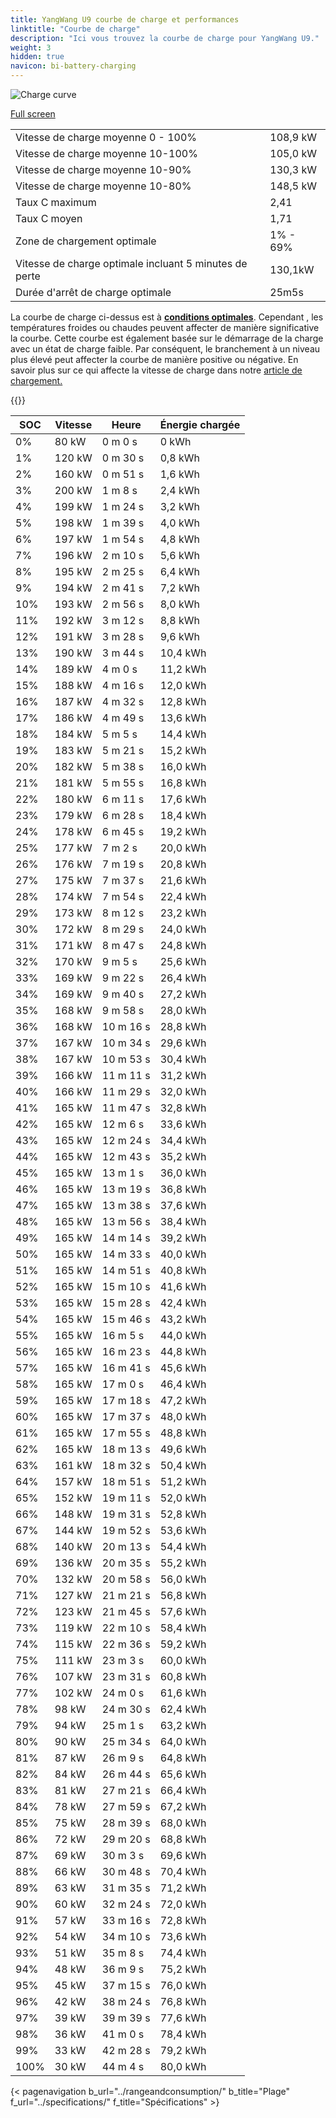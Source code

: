```yaml
---
title: YangWang U9 courbe de charge et performances
linktitle: "Courbe de charge"
description: "Ici vous trouvez la courbe de charge pour YangWang U9."
weight: 3
hidden: true
navicon: bi-battery-charging
---
```

<!-- markdownlint-disable MD033 -->
<img src="/images/models/yangwang/u9/u9/chargingcurve.svg" alt="Charge curve" class="img-fluid">

[Full screen](/images/models/yangwang/u9/u9/chargingcurve.svg)


<table class="table table-striped border">
<tbody>
<tr>
<td>Vitesse de charge moyenne 0 - 100%</td><td>108,9 kW</td>
</tr>
<tr>
<td>Vitesse de charge moyenne 10-100%</td><td>105,0 kW</td>
</tr>
<tr>
<td>Vitesse de charge moyenne 10-90%</td><td>130,3 kW</td>
</tr>
<tr>
<td>Vitesse de charge moyenne 10-80%</td><td>148,5 kW</td>
</tr>
<tr>
<td>Taux C maximum</td><td>2,41</td>
</tr>
<tr>
<td>Taux C moyen</td><td>1,71</td>
</tr>
<tr>
<td>Zone de chargement optimale</td><td>1% - 69%</td>
</tr>
<tr>
<td>Vitesse de charge optimale incluant 5 minutes de perte</td><td>130,1kW</td>
</tr>
<tr>
<td>Durée d'arrêt de charge optimale</td><td>25m5s</td>
</tr>
</tbody>
</table>


La courbe de charge ci-dessus est à **[conditions optimales](../../../../../technology/battery/charging/#temperature)**. Cependant , les températures froides ou chaudes peuvent affecter de manière significative la courbe. Cette courbe est également basée sur le démarrage de la charge avec un état de charge faible. Par conséquent, le branchement à un niveau plus élevé peut affecter la courbe de manière positive ou négative. En savoir plus sur ce qui affecte la vitesse de charge dans notre [article de chargement.](../../../../../technology/battery/charging/)


{{<evkxdisplayaddarticle />}}
<table class="table table-striped border">
<thead>
<tr><th>SOC</th><th>Vitesse</th><th>Heure</th><th>Énergie chargée</th></tr>
</thead>
<tbody>
<tr>
<td>0%</td><td>80 kW</td><td> 0 m 0 s </td><td>0 kWh </td>
</tr>
<tr>
<td>1%</td><td>120 kW</td><td> 0 m 30 s </td><td>0,8 kWh </td>
</tr>
<tr>
<td>2%</td><td>160 kW</td><td> 0 m 51 s </td><td>1,6 kWh </td>
</tr>
<tr>
<td>3%</td><td>200 kW</td><td> 1 m 8 s </td><td>2,4 kWh </td>
</tr>
<tr>
<td>4%</td><td>199 kW</td><td> 1 m 24 s </td><td>3,2 kWh </td>
</tr>
<tr>
<td>5%</td><td>198 kW</td><td> 1 m 39 s </td><td>4,0 kWh </td>
</tr>
<tr>
<td>6%</td><td>197 kW</td><td> 1 m 54 s </td><td>4,8 kWh </td>
</tr>
<tr>
<td>7%</td><td>196 kW</td><td> 2 m 10 s </td><td>5,6 kWh </td>
</tr>
<tr>
<td>8%</td><td>195 kW</td><td> 2 m 25 s </td><td>6,4 kWh </td>
</tr>
<tr>
<td>9%</td><td>194 kW</td><td> 2 m 41 s </td><td>7,2 kWh </td>
</tr>
<tr>
<td>10%</td><td>193 kW</td><td> 2 m 56 s </td><td>8,0 kWh </td>
</tr>
<tr>
<td>11%</td><td>192 kW</td><td> 3 m 12 s </td><td>8,8 kWh </td>
</tr>
<tr>
<td>12%</td><td>191 kW</td><td> 3 m 28 s </td><td>9,6 kWh </td>
</tr>
<tr>
<td>13%</td><td>190 kW</td><td> 3 m 44 s </td><td>10,4 kWh </td>
</tr>
<tr>
<td>14%</td><td>189 kW</td><td> 4 m 0 s </td><td>11,2 kWh </td>
</tr>
<tr>
<td>15%</td><td>188 kW</td><td> 4 m 16 s </td><td>12,0 kWh </td>
</tr>
<tr>
<td>16%</td><td>187 kW</td><td> 4 m 32 s </td><td>12,8 kWh </td>
</tr>
<tr>
<td>17%</td><td>186 kW</td><td> 4 m 49 s </td><td>13,6 kWh </td>
</tr>
<tr>
<td>18%</td><td>184 kW</td><td> 5 m 5 s </td><td>14,4 kWh </td>
</tr>
<tr>
<td>19%</td><td>183 kW</td><td> 5 m 21 s </td><td>15,2 kWh </td>
</tr>
<tr>
<td>20%</td><td>182 kW</td><td> 5 m 38 s </td><td>16,0 kWh </td>
</tr>
<tr>
<td>21%</td><td>181 kW</td><td> 5 m 55 s </td><td>16,8 kWh </td>
</tr>
<tr>
<td>22%</td><td>180 kW</td><td> 6 m 11 s </td><td>17,6 kWh </td>
</tr>
<tr>
<td>23%</td><td>179 kW</td><td> 6 m 28 s </td><td>18,4 kWh </td>
</tr>
<tr>
<td>24%</td><td>178 kW</td><td> 6 m 45 s </td><td>19,2 kWh </td>
</tr>
<tr>
<td>25%</td><td>177 kW</td><td> 7 m 2 s </td><td>20,0 kWh </td>
</tr>
<tr>
<td>26%</td><td>176 kW</td><td> 7 m 19 s </td><td>20,8 kWh </td>
</tr>
<tr>
<td>27%</td><td>175 kW</td><td> 7 m 37 s </td><td>21,6 kWh </td>
</tr>
<tr>
<td>28%</td><td>174 kW</td><td> 7 m 54 s </td><td>22,4 kWh </td>
</tr>
<tr>
<td>29%</td><td>173 kW</td><td> 8 m 12 s </td><td>23,2 kWh </td>
</tr>
<tr>
<td>30%</td><td>172 kW</td><td> 8 m 29 s </td><td>24,0 kWh </td>
</tr>
<tr>
<td>31%</td><td>171 kW</td><td> 8 m 47 s </td><td>24,8 kWh </td>
</tr>
<tr>
<td>32%</td><td>170 kW</td><td> 9 m 5 s </td><td>25,6 kWh </td>
</tr>
<tr>
<td>33%</td><td>169 kW</td><td> 9 m 22 s </td><td>26,4 kWh </td>
</tr>
<tr>
<td>34%</td><td>169 kW</td><td> 9 m 40 s </td><td>27,2 kWh </td>
</tr>
<tr>
<td>35%</td><td>168 kW</td><td> 9 m 58 s </td><td>28,0 kWh </td>
</tr>
<tr>
<td>36%</td><td>168 kW</td><td> 10 m 16 s </td><td>28,8 kWh </td>
</tr>
<tr>
<td>37%</td><td>167 kW</td><td> 10 m 34 s </td><td>29,6 kWh </td>
</tr>
<tr>
<td>38%</td><td>167 kW</td><td> 10 m 53 s </td><td>30,4 kWh </td>
</tr>
<tr>
<td>39%</td><td>166 kW</td><td> 11 m 11 s </td><td>31,2 kWh </td>
</tr>
<tr>
<td>40%</td><td>166 kW</td><td> 11 m 29 s </td><td>32,0 kWh </td>
</tr>
<tr>
<td>41%</td><td>165 kW</td><td> 11 m 47 s </td><td>32,8 kWh </td>
</tr>
<tr>
<td>42%</td><td>165 kW</td><td> 12 m 6 s </td><td>33,6 kWh </td>
</tr>
<tr>
<td>43%</td><td>165 kW</td><td> 12 m 24 s </td><td>34,4 kWh </td>
</tr>
<tr>
<td>44%</td><td>165 kW</td><td> 12 m 43 s </td><td>35,2 kWh </td>
</tr>
<tr>
<td>45%</td><td>165 kW</td><td> 13 m 1 s </td><td>36,0 kWh </td>
</tr>
<tr>
<td>46%</td><td>165 kW</td><td> 13 m 19 s </td><td>36,8 kWh </td>
</tr>
<tr>
<td>47%</td><td>165 kW</td><td> 13 m 38 s </td><td>37,6 kWh </td>
</tr>
<tr>
<td>48%</td><td>165 kW</td><td> 13 m 56 s </td><td>38,4 kWh </td>
</tr>
<tr>
<td>49%</td><td>165 kW</td><td> 14 m 14 s </td><td>39,2 kWh </td>
</tr>
<tr>
<td>50%</td><td>165 kW</td><td> 14 m 33 s </td><td>40,0 kWh </td>
</tr>
<tr>
<td>51%</td><td>165 kW</td><td> 14 m 51 s </td><td>40,8 kWh </td>
</tr>
<tr>
<td>52%</td><td>165 kW</td><td> 15 m 10 s </td><td>41,6 kWh </td>
</tr>
<tr>
<td>53%</td><td>165 kW</td><td> 15 m 28 s </td><td>42,4 kWh </td>
</tr>
<tr>
<td>54%</td><td>165 kW</td><td> 15 m 46 s </td><td>43,2 kWh </td>
</tr>
<tr>
<td>55%</td><td>165 kW</td><td> 16 m 5 s </td><td>44,0 kWh </td>
</tr>
<tr>
<td>56%</td><td>165 kW</td><td> 16 m 23 s </td><td>44,8 kWh </td>
</tr>
<tr>
<td>57%</td><td>165 kW</td><td> 16 m 41 s </td><td>45,6 kWh </td>
</tr>
<tr>
<td>58%</td><td>165 kW</td><td> 17 m 0 s </td><td>46,4 kWh </td>
</tr>
<tr>
<td>59%</td><td>165 kW</td><td> 17 m 18 s </td><td>47,2 kWh </td>
</tr>
<tr>
<td>60%</td><td>165 kW</td><td> 17 m 37 s </td><td>48,0 kWh </td>
</tr>
<tr>
<td>61%</td><td>165 kW</td><td> 17 m 55 s </td><td>48,8 kWh </td>
</tr>
<tr>
<td>62%</td><td>165 kW</td><td> 18 m 13 s </td><td>49,6 kWh </td>
</tr>
<tr>
<td>63%</td><td>161 kW</td><td> 18 m 32 s </td><td>50,4 kWh </td>
</tr>
<tr>
<td>64%</td><td>157 kW</td><td> 18 m 51 s </td><td>51,2 kWh </td>
</tr>
<tr>
<td>65%</td><td>152 kW</td><td> 19 m 11 s </td><td>52,0 kWh </td>
</tr>
<tr>
<td>66%</td><td>148 kW</td><td> 19 m 31 s </td><td>52,8 kWh </td>
</tr>
<tr>
<td>67%</td><td>144 kW</td><td> 19 m 52 s </td><td>53,6 kWh </td>
</tr>
<tr>
<td>68%</td><td>140 kW</td><td> 20 m 13 s </td><td>54,4 kWh </td>
</tr>
<tr>
<td>69%</td><td>136 kW</td><td> 20 m 35 s </td><td>55,2 kWh </td>
</tr>
<tr>
<td>70%</td><td>132 kW</td><td> 20 m 58 s </td><td>56,0 kWh </td>
</tr>
<tr>
<td>71%</td><td>127 kW</td><td> 21 m 21 s </td><td>56,8 kWh </td>
</tr>
<tr>
<td>72%</td><td>123 kW</td><td> 21 m 45 s </td><td>57,6 kWh </td>
</tr>
<tr>
<td>73%</td><td>119 kW</td><td> 22 m 10 s </td><td>58,4 kWh </td>
</tr>
<tr>
<td>74%</td><td>115 kW</td><td> 22 m 36 s </td><td>59,2 kWh </td>
</tr>
<tr>
<td>75%</td><td>111 kW</td><td> 23 m 3 s </td><td>60,0 kWh </td>
</tr>
<tr>
<td>76%</td><td>107 kW</td><td> 23 m 31 s </td><td>60,8 kWh </td>
</tr>
<tr>
<td>77%</td><td>102 kW</td><td> 24 m 0 s </td><td>61,6 kWh </td>
</tr>
<tr>
<td>78%</td><td>98 kW</td><td> 24 m 30 s </td><td>62,4 kWh </td>
</tr>
<tr>
<td>79%</td><td>94 kW</td><td> 25 m 1 s </td><td>63,2 kWh </td>
</tr>
<tr>
<td>80%</td><td>90 kW</td><td> 25 m 34 s </td><td>64,0 kWh </td>
</tr>
<tr>
<td>81%</td><td>87 kW</td><td> 26 m 9 s </td><td>64,8 kWh </td>
</tr>
<tr>
<td>82%</td><td>84 kW</td><td> 26 m 44 s </td><td>65,6 kWh </td>
</tr>
<tr>
<td>83%</td><td>81 kW</td><td> 27 m 21 s </td><td>66,4 kWh </td>
</tr>
<tr>
<td>84%</td><td>78 kW</td><td> 27 m 59 s </td><td>67,2 kWh </td>
</tr>
<tr>
<td>85%</td><td>75 kW</td><td> 28 m 39 s </td><td>68,0 kWh </td>
</tr>
<tr>
<td>86%</td><td>72 kW</td><td> 29 m 20 s </td><td>68,8 kWh </td>
</tr>
<tr>
<td>87%</td><td>69 kW</td><td> 30 m 3 s </td><td>69,6 kWh </td>
</tr>
<tr>
<td>88%</td><td>66 kW</td><td> 30 m 48 s </td><td>70,4 kWh </td>
</tr>
<tr>
<td>89%</td><td>63 kW</td><td> 31 m 35 s </td><td>71,2 kWh </td>
</tr>
<tr>
<td>90%</td><td>60 kW</td><td> 32 m 24 s </td><td>72,0 kWh </td>
</tr>
<tr>
<td>91%</td><td>57 kW</td><td> 33 m 16 s </td><td>72,8 kWh </td>
</tr>
<tr>
<td>92%</td><td>54 kW</td><td> 34 m 10 s </td><td>73,6 kWh </td>
</tr>
<tr>
<td>93%</td><td>51 kW</td><td> 35 m 8 s </td><td>74,4 kWh </td>
</tr>
<tr>
<td>94%</td><td>48 kW</td><td> 36 m 9 s </td><td>75,2 kWh </td>
</tr>
<tr>
<td>95%</td><td>45 kW</td><td> 37 m 15 s </td><td>76,0 kWh </td>
</tr>
<tr>
<td>96%</td><td>42 kW</td><td> 38 m 24 s </td><td>76,8 kWh </td>
</tr>
<tr>
<td>97%</td><td>39 kW</td><td> 39 m 39 s </td><td>77,6 kWh </td>
</tr>
<tr>
<td>98%</td><td>36 kW</td><td> 41 m 0 s </td><td>78,4 kWh </td>
</tr>
<tr>
<td>99%</td><td>33 kW</td><td> 42 m 28 s </td><td>79,2 kWh </td>
</tr>
<tr>
<td>100%</td><td>30 kW</td><td> 44 m 4 s </td><td>80,0 kWh </td>
</tr>
</tbody>
</table>


{< pagenavigation b_url="../rangeandconsumption/" b_title="Plage" f_url="../specifications/" f_title="Spécifications" >}
